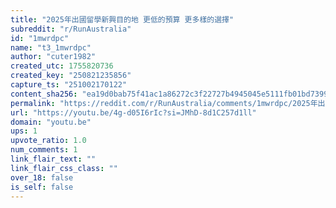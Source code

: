 ```yaml
---
title: "2025年出國留學新興目的地 更低的預算 更多樣的選擇"
subreddit: "r/RunAustralia"
id: "1mwrdpc"
name: "t3_1mwrdpc"
author: "cuter1982"
created_utc: 1755820736
created_key: "250821235856"
capture_ts: "251002170122"
content_sha256: "ea19d0bab75f41ac1a86272c3f22727b4945045e5111fb01bd73998f81172adb"
permalink: "https://reddit.com/r/RunAustralia/comments/1mwrdpc/2025年出國留學新興目的地_更低的預算_更多樣的選擇/"
url: "https://youtu.be/4g-d05I6rIc?si=JMhD-8d1C257d1ll"
domain: "youtu.be"
ups: 1
upvote_ratio: 1.0
num_comments: 1
link_flair_text: ""
link_flair_css_class: ""
over_18: false
is_self: false
---
```


